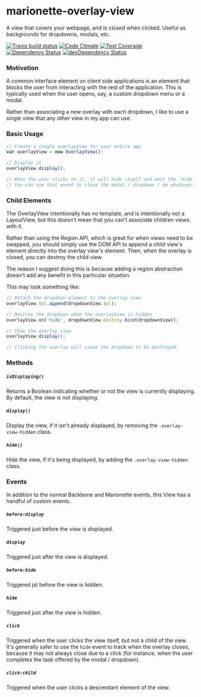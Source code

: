 # marionette-overlay-view

A view that covers your webpage, and is closed when clicked. Useful as backgrounds for
dropdowns, modals, etc.

[![Travis build status](http://img.shields.io/travis/jmeas/marionette-overlay-view.svg?style=flat)](https://travis-ci.org/jmeas/marionette-overlay-view)
[![Code Climate](https://codeclimate.com/github/jmeas/marionette-overlay-view/badges/gpa.svg)](https://codeclimate.com/github/jmeas/marionette-overlay-view)
[![Test Coverage](https://codeclimate.com/github/jmeas/marionette-overlay-view/badges/coverage.svg)](https://codeclimate.com/github/jmeas/marionette-overlay-view)
[![Dependency Status](https://david-dm.org/jmeas/marionette-overlay-view.svg)](https://david-dm.org/jmeas/marionette-overlay-view)
[![devDependency Status](https://david-dm.org/jmeas/marionette-overlay-view/dev-status.svg)](https://david-dm.org/jmeas/marionette-overlay-view#info=devDependencies)

### Motivation

A common interface element on client side applications is an element that blocks the
user from interacting with the rest of the application. This is typically used when
the user opens, say, a custom dropdown menu or a modal.

Rather than associating a new overlay with each dropdown, I like to use a single view
that any other view in my app can use.

### Basic Usage

```js
// Create a single overlayView for your entire app
var overlayView = new OverlayView();

// Display it
overlayView.display();

// When the user clicks on it, it will hide itself and emit the `hide` event.
// You can use that event to close the modal / dropdown / do whatever.
```

### Child Elements

The OverlayView intentionally has no template, and is intentionally not a LayoutView,
but this doesn't mean that you can't associate children views with it.

Rather than using the Region API, which is great for when views need to be swapped,
you should simply use the DOM API to append a child view's element directly into the
overlay view's element. Then, when the overlay is closed, you can destroy the child
view.

The reason I suggest doing this is because adding a region abstraction doesn't add
any benefit in this particular situation.

This may look something like:

```js
// Attach the dropdown element to the overlay view
overlayView.$el.append(dropdownView.$el);

// Destroy the dropdown when the overlayView is hidden
overlayView.on('hide', dropdownView.destroy.bind(dropdownView));

// Show the overlay view
overlayView.display();

// Clicking the overlay will cause the dropdown to be destroyed.
```

### Methods

##### `isDisplaying()`

Returns a Boolean indicating whether or not the view is currently displaying. By
default, the view is not displaying.

##### `display()`

Display the view, if it isn't already displayed, by removing the
`.overlay-view-hidden` class.

##### `hide()`

Hide the view, if it's being displayed, by adding the `.overlay-view-hidden`
class.

### Events

In addition to the normal Backbone and Marionette events, this View has a handful of
custom events.

##### `before:display`

Triggered just before the view is displayed.

##### `display`

Triggered just after the view is displayed.

##### `before:hide`

Triggered jst before the view is hidden.

##### `hide`

Triggered just after the view is hidden.

##### `click`

Triggered when the user clicks the view itself, but not a child of the view. It's
generally safer to use the `hide` event to track when the overlay closes, because it
may not always close due to a click (for instance, when the user completes the task
offered by the modal / dropdown).

##### `click:child`

Triggered when the user clicks a descendant element of the view.
